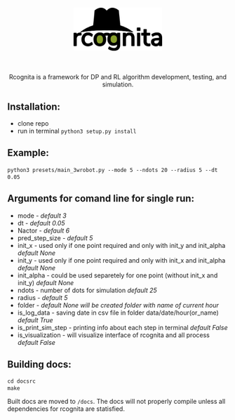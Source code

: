 <p align="center">
	<img src="./docsrc/logo.png" width=40% height=40% />
</p>

<p align="center">
<br />
<br />
Rcognita is a framework for DP and RL algorithm development, testing, and simulation.
</p>

## Installation:
* clone repo
* run in terminal ```python3 setup.py install```

## Example:
```{r, engine='bash', count_lines}
python3 presets/main_3wrobot.py --mode 5 --ndots 20 --radius 5 --dt 0.05
```
## Arguments for comand line for single run:
- mode - *default 3*
- dt - *default 0.05*
- Nactor - *default 6*
- pred_step_size - *default 5*
- init_x - used only if one point required and only with init_y and init_alpha *default None*
- init_y - used only if one point required and only with init_x and init_alpha *default None*
- init_alpha - could be used separetely for one point (without init_x and init_y) *default None*
- ndots - number of dots for simulation *default 25*
- radius - *default 5*
- folder - *default None will be created folder with name of current hour*
- is_log_data - saving date in csv file in folder data/date/hour(or_name) *default True*
- is_print_sim_step - printing info about each step in terminal *default False*
- is_visualization - will visualize interface of rcognita and all process *default False*


## Building docs:
```
cd docsrc
make
```
Built docs are moved to `/docs`. The docs will not properly compile unless all dependencies for rcognita are statisfied.

